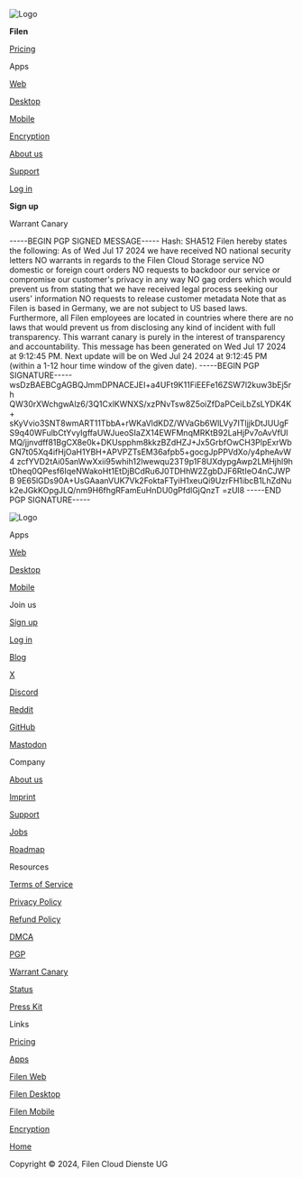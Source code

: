 ![Logo](/images/logo_light.svg)

**Filen**

[Pricing](https://filen.io/pricing)

Apps

[Web](https://filen.io/apps/web)

[Desktop](https://filen.io/apps/desktop)

[Mobile](https://filen.io/apps/mobile)

[Encryption](https://filen.io/encryption)

[About us](https://filen.io/about)

[Support](https://filen.io/support)

[Log in](https://drive.filen.io/login)

**Sign up**

Warrant Canary

\-----BEGIN PGP SIGNED MESSAGE----- Hash: SHA512 Filen hereby states the following: As of Wed Jul 17 2024 we have received NO national security letters NO warrants in regards to the Filen Cloud Storage service NO domestic or foreign court orders NO requests to backdoor our service or compromise our customer's privacy in any way NO gag orders which would prevent us from stating that we have received legal process seeking our users' information NO requests to release customer metadata Note that as Filen is based in Germany, we are not subject to US based laws. Furthermore, all Filen employees are located in countries where there are no laws that would prevent us from disclosing any kind of incident with full transparency. This warrant canary is purely in the interest of transparency and accountability. This message has been generated on Wed Jul 17 2024 at 9:12:45 PM. Next update will be on Wed Jul 24 2024 at 9:12:45 PM (within a 1-12 hour time window of the given date). -----BEGIN PGP SIGNATURE----- wsDzBAEBCgAGBQJmmDPNACEJEI+a4UFt9K11FiEEFe16ZSW7l2kuw3bEj5rh QW30rXWchgwAlz6/3Q1CxlKWNXS/xzPNvTsw8Z5oiZfDaPCeiLbZsLYDK4K+ sKyVvio3SNT8wmART11TbbA+rWKaVldKDZ/WVaGb6WlLVy7ITljjkDtJUUgF S9q40WFulbCtYvyIgffaUWJueoSIaZX14EWFMnqMRKtB92LaHjPv7oAvVfUl MQ/jjnvdff81BgCX8e0k+DKUspphm8kkzBZdHZJ+Jx5GrbfOwCH3PlpExrWb GN7t05Xq4ifHjOaH1YBH+APVPZTsEM36afpb5+gocgJpPPVdXo/y4pheAvW4 zcfYVD2tAi05anWwXxii95whih12lwewqu23T9p1F8UXdypgAwp2LMHjhl9h tDheq0QPesf6IqeNWakoHt1EtDjBCdRu6J0TDHhW2ZgbDJF6RtIeO4nCJWPB 9E65lGDs90A+UsGAaanVUK7Vk2FoktaFTyiH1xeuQi9UzrFH1ibcB1LhZdNu k2eJGkKOpgJLQ/nm9H6fhgRFamEuHnDU0gPfdlGjQnzT =zUl8 -----END PGP SIGNATURE-----

![Logo](/images/logo_light.svg)

Apps

[Web](https://filen.io/apps/web)

[Desktop](https://filen.io/apps/desktop)

[Mobile](https://filen.io/apps/mobile)

Join us

[Sign up](https://drive.filen.io/register)

[Log in](https://drive.filen.io/login)

[Blog](https://blog.filen.io/)

[X](https://x.com/filen_io)

[Discord](https://discord.gg/A9cxbuA)

[Reddit](https://www.reddit.com/r/filen_io)

[GitHub](https://github.com/FilenCloudDienste)

[Mastodon](https://fosstodon.org/@filen)

Company

[About us](https://filen.io/about)

[Imprint](https://filen.io/imprint)

[Support](https://filen.io/support)

[Jobs](https://filen.io/jobs)

[Roadmap](https://filen.io/roadmap)

Resources

[Terms of Service](https://filen.io/terms)

[Privacy Policy](https://filen.io/privacy)

[Refund Policy](https://filen.io/refund-policy)

[DMCA](https://filen.io/dmca)

[PGP](https://filen.io/pgp)

[Warrant Canary](https://filen.io/warrant-canary)

[Status](https://status.filen.io/)

[Press Kit](https://cdn.filen.io/PressKit.zip)

Links

[Pricing](https://filen.io/pricing)

[Apps](https://filen.io/apps)

[Filen Web](https://filen.io/apps/web)

[Filen Desktop](https://filen.io/apps/desktop)

[Filen Mobile](https://filen.io/apps/mobile)

[Encryption](https://filen.io/encryption)

[Home](https://filen.io/)

Copyright © 2024, Filen Cloud Dienste UG